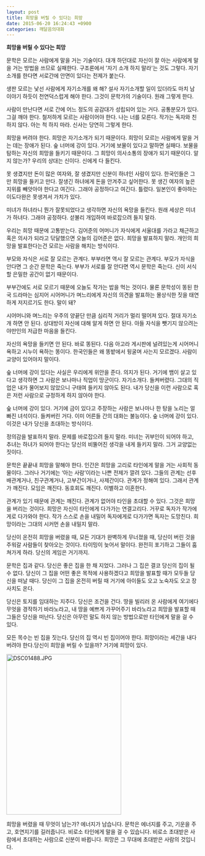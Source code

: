 ```yaml
---
layout: post
title: 희망을 버릴 수 있다는 희망
date: 2015-06-20 16:24:43 +0900
categories: 깨달음의대화
---
```

**희망을 버릴 수 있다는 희망** 

  


문학은 모르는 사람에게 말을 거는 기술이다. 대개 하던대로 자신이 잘 아는 사람에게 말을 거는 방법을 쓰므로 실패한다. 구조론에서 '자기 소개 하지 말라'는 것도 그렇다. 자기소개를 한다면 서로간에 안면이 있다는 전제가 붙는다.

  


생판 모르는 낯선 사람에게 자기소개를 왜 해? 설사 자기소개할 일이 있더라도 마치 남 이야기 하듯이 천연덕스럽게 해야 한다. 그것이 문학가의 기술이다. 원래 그렇게 한다. 

  


사람이 만난다면 서로 간에 어느 정도의 공감대가 성립되어 있는 거다. 공통분모가 있다. 그걸 깨야 한다. 철저하게 모르는 사람이어야 한다. 나는 너를 모른다. 작가는 독자와 친하지 않다. 아는 척 하지 마라. 신사는 당연히 그렇게 한다. 

  


희망을 버려야 한다. 희망은 자기소개가 되기 때문이다. 희망이 모르는 사람에게 말을 거는 데는 장애가 된다. 숲 너머에 강이 있다. 거기에 보물이 있다고 말하면 실패다. 보물을 탐하는 자신의 희망을 들키기 때문이다. 그 희망이 의사소통의 장애가 되기 때문이다. 알지 않는가? 우리의 상대는 신이다. 신에게 다 들킨다. 

  


못 생겼지만 돈이 많은 여자와, 잘 생겼지만 신분이 하녀인 사람이 있다. 한국인들은 그만 희망을 들키고 만다. 잘생긴 하녀에게 돈을 안겨주고 싶어한다. 못 생긴 여자의 높은 지위를 빼앗아야 한다고 여긴다. 그래야 공정하다고 여긴다. 틀렸다. 일본인이 좋아하는 이도다완은 못생겨서 가치가 있다. 

  


미녀가 하녀라니 뭔가 잘못되었다고 생각하면 자신의 욕망을 들킨다. 원래 세상은 미녀가 하녀다. 그래야 공정하다. 섣불리 개입하여 바로잡으려 들지 말라. 



우리는 희망 때문에 고통받는다. 김어준의 어머니가 자식에게 서울대를 가라고 채근하고 혹은 의사가 되라고 닦달했으면 오늘의 김어준은 없다. 희망을 발표하지 말라. 개인의 희망을 발표한다는건 모르는 사람을 해치는 방식이다. 

  


부모와 자식은 서로 잘 모르는 관계다. 부부라면 역시 잘 모르는 관계다. 부모가 자식을 안다면 그 순간 문학은 죽는다. 부부가 서로를 잘 안다면 역시 문학은 죽는다. 신이 서식할 은밀한 공간이 없기 때문이다.

  


부부간에도 서로 모르기 때문에 오늘도 작가는 밥을 먹는 것이다. 물론 문학성이 똥된 한국 드라마는 심지어 시어머니가 며느리에게 자신의 의견을 발표하는 몰상식한 짓을 태연하게 저지르기도 한다. 말이 돼? 

  


시어머니와 며느리는 우주의 양끝단 만큼 심리적 거리가 멀리 떨어져 있다. 절대 자기소개 하면 안 된다. 상대방이 자신에 대해 알게 하면 안 된다. 아들 자식을 뺏기지 않으려는 야만인의 저급한 마음을 들킨다.

  


자신의 욕망을 들키면 안 된다. 바로 똥된다. 다음 아고라 게시판에 널려있는게 시어머니 욕하고 시누이 욕하는 똥이다. 한국인들은 왜 똥밭에서 뒹굴며 사는지 모르겠다. 사람이 교양이 있어야지 말이다.

  


숲 너머에 강이 있다는 사실은 우리에게 위안을 준다. 의지가 된다. 거기에 뱀이 살고 있다고 생각하면 그 사람은 보나마나 직업이 땅군이다. 자기소개다. 들켜버렸다. 그대의 직업은 내가 물어보지 않았으니 구태여 들키지 않아도 된다. 내가 당신을 이런 사람으로 혹은 저런 사람으로 규정하게 하지 않아야 한다. 

  


숲 너머에 강이 있다. 거기에 금이 있다고 주장하는 사람은 보나마나 한 탕을 노리는 얼빠진 녀석이다. 들켜버린 거다. 이미 어른들 간의 대화는 불능이다. 숲 너머에 강이 있다. 이것은 내가 당신을 초대하는 방식이다.

  


정의감을 발표하지 말라. 문제를 바로잡으려 들지 말라. 미녀는 귀부인이 되어야 하고, 추녀는 하녀가 되어야 한다는 당신의 비뚤어진 생각을 내게 들키지 말라. 그거 교양없는 짓이다.

  


문학은 끝끝내 희망을 말해야 한다. 인간은 희망을 고리로 타인에게 말을 거는 사회적 동물이다. 그러나 거기에는 ‘아는 사람’이라는 나쁜 전제가 깔려 있다. 그들의 관계는 선후배관계거나, 친구관계거나, 고부간이거나, 사제간이다. 관계가 정해여 있다. 그래서 관계가 깨진다. 모임은 깨진다. 동호회도 깨진다. 이별하고 이혼한다. 

  


관계가 있기 때문에 관계는 깨진다. 관계가 없어야 타인을 초대할 수 있다. 그것은 희망을 버리는 것이다. 희망은 자신이 타인에게 다가가는 연결고리다. 거꾸로 독자가 작가에게로 다가와야 한다. 작가 스스로 손을 내밀어 독자에게로 다가가면 독자는 도망친다. 희망이라는 그대의 시커먼 손을 내밀지 말라. 

  


당신이 온전히 희망을 버렸을 때, 모든 기대가 완벽하게 무너졌을 때, 당신이 버린 것을 주워갈 사람들이 찾아오는 것이다. 타이밍이 늦어서 말이다. 완전히 포기하고 그들이 훔쳐가게 하라. 당신의 게임은 거기까지.

  


문학은 집과 같다. 당신은 좋은 집을 한 채 지었다. 그러나 그 집은 결코 당신의 집이 될 수 없다. 당신이 그 집을 어떤 좋은 목적에 사용하겠다고 희망을 발표할 때가 모두들 당신을 떠날 때다. 당신이 그 집을 온전히 버릴 때 거기에 아이들도 오고 노숙자도 오고 장사치도 온다.

  


당신은 토지를 임대하는 지주다. 당신은 조건을 건다. 땅을 빌리러 온 사람에게 여기에다 무엇을 경작하기 바라노라고, 내 땅을 예쁘게 가꾸어주기 바라노라고 희망을 발표할 때 그들은 당신을 떠난다. 당신은 아무런 말도 하지 않는 방법으로만 타인에게 말을 걸 수 있다.

  


모든 목수는 빈 집을 짓는다. 당신의 집 역시 빈 집이어야 한다. 희망이라는 세간을 내다버려야 한다.당신이 희망을 버릴 수 있을까? 거기에 희망이 있다.

  


  



 <img src="assets/attach/images/198/003/601/DSC01488.JPG" alt="DSC01488.JPG" width="300" height="419" /> 

  


희망을 버렸을 때 무엇이 남는가? 에너지가 남습니다. 문학은 에너지를 주고, 기운을 주고, 호연지기를 길러줍니다. 비로소 타인에게 말을 걸 수 있습니다. 비로소 초대받은 사람에서 초대하는 사람으로 신분이 바뀝니다. 희망은 그 무대에 초대받은 사람의 것입니다.
